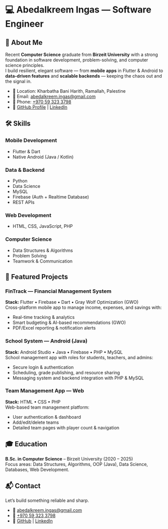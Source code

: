 # 💻 Abedalkreem Ingas — Software Engineer

## 👋 About Me
Recent **Computer Science** graduate from **Birzeit University** with a strong foundation in software development, problem-solving, and computer science principles.  
I build resilient, elegant software — from **mobile apps** in Flutter & Android to **data-driven features** and **scalable backends** — keeping the chaos out and the signal in.

- 📍 Location: Kharbatha Bani Harith, Ramallah, Palestine  
- 📧 Email: [abedalkreem.ingas@gmail.com](mailto:abedalkreem.ingas@gmail.com)  
- 📱 Phone: [+970 59 323 3798](tel:+970593233798)  
- 🔗 [GitHub Profile](https://github.com/Abedalkreem-Injas) | [LinkedIn](https://www.linkedin.com/in/abed-alkreem-osama-ingas-b149ba320/)



## 🛠 Skills

### Mobile Development
- Flutter & Dart
- Native Android (Java / Kotlin)

### Data & Backend
- Python
- Data Science
- MySQL
- Firebase (Auth + Realtime Database)
- REST APIs

### Web Development
- HTML, CSS, JavaScript, PHP

### Computer Science
- Data Structures & Algorithms
- Problem Solving
- Teamwork & Communication


## 🚀 Featured Projects

### **FinTrack — Financial Management System**
**Stack:** Flutter • Firebase • Dart • Gray Wolf Optimization (GWO)  
Cross-platform mobile app to manage income, expenses, and savings with:
- Real-time tracking & analytics
- Smart budgeting & AI-based recommendations (GWO)
- PDF/Excel reporting & notification alerts  


### **School System — Android (Java)**
**Stack:** Android Studio • Java • Firebase • PHP • MySQL  
School management app with roles for students, teachers, and admins:
- Secure login & authentication
- Scheduling, grade publishing, and resource sharing
- Messaging system and backend integration with PHP & MySQL


### **Team Management App — Web**
**Stack:** HTML • CSS • PHP  
Web-based team management platform:
- User authentication & dashboard
- Add/edit/delete teams
- Detailed team pages with player count & navigation


## 🎓 Education
**B.Sc. in Computer Science** – Birzeit University (2020 – 2025)  
Focus areas: Data Structures, Algorithms, OOP (Java), Data Science, Databases, Web Development.


## 📬 Contact
Let’s build something reliable and sharp.  
- 📧 [abedalkreem.ingas@gmail.com](mailto:abedalkreem.ingas@gmail.com)  
- 📱 [+970 59 323 3798](tel:+970593233798)  
- 🔗 [GitHub](https://github.com/Abedalkreem-Injas) | [LinkedIn](https://www.linkedin.com/in/abed-alkreem-osama-ingas-b149ba320/)  


